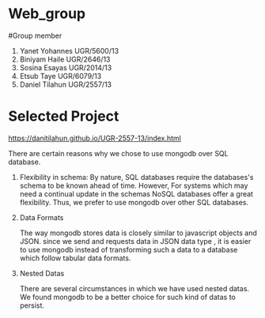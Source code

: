 # Web_group
#Group member 
1. Yanet Yohannes       UGR/5600/13
2. Biniyam Haile        UGR/2646/13
3. Sosina Esayas        UGR/2014/13
4. Etsub Taye           UGR/6079/13
5. Daniel Tilahun       UGR/2557/13

# Selected Project 
https://danitilahun.github.io/UGR-2557-13/index.html


There are certain reasons why we chose to use mongodb over SQL database. 

1) Flexibility in schema:
     By nature, SQL databases require the databases's schema to be known ahead of time. However, For systems which may need a continual update in the schemas NoSQL databases offer a great flexibility. Thus, we prefer to use mongodb over other SQL databases.

2) Data Formats

	The way mongodb stores data is closely similar to javascript objects and JSON. since we send and requests data in JSON data type , it is easier to use mongodb instead of transforming such a data to a database which follow tabular data formats.
3) Nested Datas

	There are several circumstances in which we have used nested datas. We found mongodb to be a better choice for such kind of datas to persist.
	
